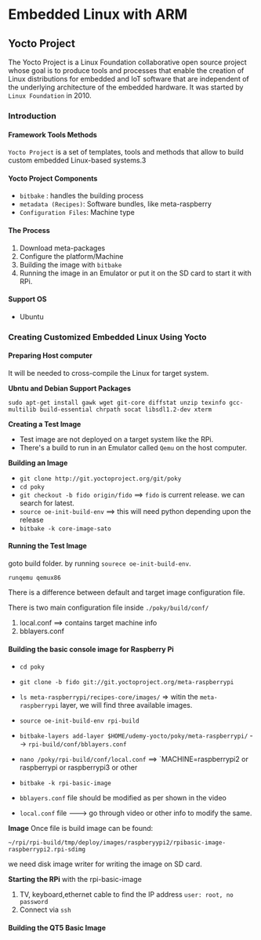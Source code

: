 # Embedded Linux with ARM


## Yocto Project
The Yocto Project is a Linux Foundation collaborative open source project whose goal is to produce tools and processes that enable the creation of Linux distributions for embedded and IoT software that are independent of the underlying architecture of the embedded hardware. It was started by `Linux Foundation` in 2010.

### Introduction

#### Framework Tools Methods
`Yocto Project` is a set of templates, tools and methods that allow to build custom embedded Linux-based systems.3

#### Yocto Project Components
* `bitbake` : handles the building process
* `metadata (Recipes)`: Software bundles, like meta-raspberry
* `Configuration Files`: Machine type

#### The Process
1. Download meta-packages
2. Configure the platform/Machine
3. Building the image with `bitbake`
4. Running the image in an Emulator or put it on the SD card to start it with RPi.

#### Support OS

* Ubuntu

### Creating Customized Embedded Linux Using Yocto

#### Preparing Host computer
It will be needed to cross-compile the Linux for target system.

**Ubntu and Debian Support Packages**

`sudo apt-get install gawk wget git-core diffstat unzip texinfo gcc-multilib build-essential chrpath socat libsdl1.2-dev xterm`

**Creating a Test Image**

* Test image are not deployed on a target system like the RPi.
* There's a build to run in an Emulator called `Qemu` on the host computer.

**Building an Image**

* `git clone http://git.yoctoproject.org/git/poky`
* `cd poky`
* `git checkout -b fido origin/fido` ==> `fido` is current release. we can search for latest.
* `source oe-init-build-env` ==> this will need python depending upon the release
* `bitbake -k core-image-sato`

#### Running the Test Image
goto build folder. by running `sourece oe-init-build-env`. 

`runqemu qemux86`

There is a difference between default and target image configuration file.

There is two main configuration file inside `./poky/build/conf/`
1. local.conf ==> contains target machine info
2. bblayers.conf 


#### Building the basic console image for Raspberry Pi

* `cd poky`
* `git clone -b fido git://git.yoctoproject.org/meta-raspberrypi`
* `ls meta-raspberrypi/recipes-core/images/` => witin the `meta-raspberrypi` layer, we will find three available images.
* `source oe-init-build-env rpi-build`
* `bitbake-layers add-layer $HOME/udemy-yocto/poky/meta-raspberrypi/` --> `rpi-build/conf/bblayers.conf`
* `nano /poky/rpi-build/conf/local.conf` ==> `MACHINE=raspberrypi2 or raspberrypi or raspberrypi3 or other
* `bitbake -k rpi-basic-image`

* `bblayers.conf` file should be modified as per shown in the video

* `local.conf` file ---> go through video or other info to modify the same.

**Image**
Once file is build image can be found:

`~/rpi/rpi-build/tmp/deploy/images/raspberyypi2/rpibasic-image-raspberrypi2.rpi-sdimg`

we need disk image writer for writing the image on SD card.

**Starting the RPi**
with the rpi-basic-image
1. TV, keyboard,ethernet cable to find the IP address
`user: root, no password`
2. Connect via `ssh`

#### Building the QT5 Basic Image

